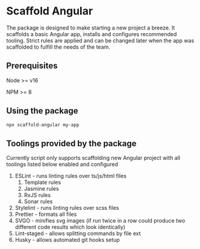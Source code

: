 # Scaffold Angular

The package is designed to make starting a new project a breeze.
It scaffolds a basic Angular app, installs and configures recommended tooling.
Strict rules are applied and can be changed later when the app was scaffolded to fulfill the needs of the team.

## Prerequisites

Node >= v16

NPM >= 8

## Using the package

```bash
npx scaffold-angular my-app
```

## Toolings provided by the package

Currently script only supports scaffolding new Angular project with all toolings listed below enabled and configured

1. ESLint - runs linting rules over ts/js/html files
   1. Template rules
   2. Jasmine rules
   3. RxJS rules
   4. Sonar rules
2. Stylelint - runs linting rules over scss files
3. Prettier - formats all files
4. SVGO - minifies svg images (if run twice in a row could produce two different code results which look identically)
5. Lint-staged - allows splitting commands by file ext
6. Husky - allows automated git hooks setup
